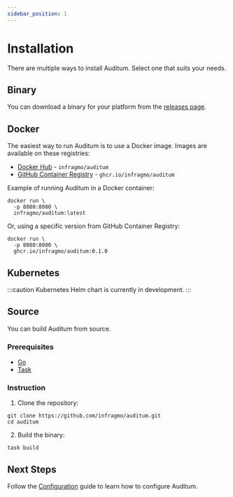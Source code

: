 ```yaml
---
sidebar_position: 1
---
```


# Installation

There are multiple ways to install Auditum. Select one that suits your needs.

## Binary

You can download a binary for your platform from the [releases page](https://github.com/infragmo/auditum/releases).

## Docker

The easiest way to run Auditum is to use a Docker image. Images are available on
these registries:

- [Docker Hub](https://hub.docker.com/r/infragmo/auditum) - `infragmo/auditum`
- [GitHub Container Registry](https://github.com/infragmo/auditum/pkgs/container/auditum) - `ghcr.io/infragmo/auditum`

Example of running Auditum in a Docker container:

```shell
docker run \
  -p 8080:8080 \
  infragmo/auditum:latest
```

Or, using a specific version from GitHub Container Registry:

```shell
docker run \
  -p 8080:8080 \
  ghcr.io/infragmo/auditum:0.1.0
```

## Kubernetes

:::caution
Kubernetes Helm chart is currently in development.
:::

## Source

You can build Auditum from source.

### Prerequisites

- [Go](https://go.dev/doc/install)
- [Task](https://taskfile.dev/installation/)

### Instruction

1. Clone the repository:

  ```shell
  git clone https://github.com/infragmo/auditum.git
  cd auditum
  ```
  
2. Build the binary:

  ```shell
  task build
  ```

## Next Steps

Follow the [Configuration](/docs/getting-started/configuration) guide to learn
how to configure Auditum.
